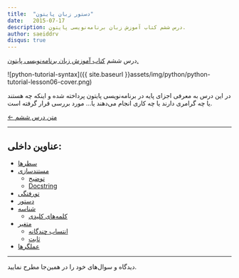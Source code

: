 ```yaml
---
title:  "دستور زبان پایتون"
date:   2015-07-17
description: درس ششم کتاب آموزش زبان برنامه‌نویسی پایتون.
author: saeiddrv
disqus: true
---
```


درس ششم [کتاب آموزش زبان برنامه‌نویسی پایتون.](http://coderz.ir/python)

![python-tutorial-syntax]({{ site.baseurl }}assets/img/python/python-tutorial-lesson06-cover.png)

در این درس به معرفی اجزای پایه در برنامه‌نویسی پایتون پرداخته شده و اینکه چه هستند یا چه گرامری دارند یا چه کاری انجام می‌دهند یا... مورد بررسی قرار گرفته است.


[← متن درس ششم](http://python.coderz.ir/lessons/l06.html)

---
عناوین داخلی:
---
* [سطرها](http://python.coderz.ir/lessons/l06.html#id2)
* [مستند‌سازی](http://python.coderz.ir/lessons/l06.html#id3)
    * [توضیح](http://python.coderz.ir/lessons/l06.html#id4)
    * [Docstring](http://python.coderz.ir/lessons/l06.html#docstring)
* [تورفتگی](http://python.coderz.ir/lessons/l06.html#id5)
* [دستور](http://python.coderz.ir/lessons/l06.html#id6)
* [شناسه](http://python.coderz.ir/lessons/l06.html#id7)
    * [کلمه‌های کلیدی](http://python.coderz.ir/lessons/l06.html#id8)
* [متغیر](http://python.coderz.ir/lessons/l06.html#id10)
    * [انتساب چندگانه](http://python.coderz.ir/lessons/l06.html#id11)
    * [ثابت](http://python.coderz.ir/lessons/l06.html#id12)
* [عملگر‌ها](http://python.coderz.ir/lessons/l06.html#id15)

---

دیدگاه و سوال‌های خود را در همین‌جا مطرح نمایید.
